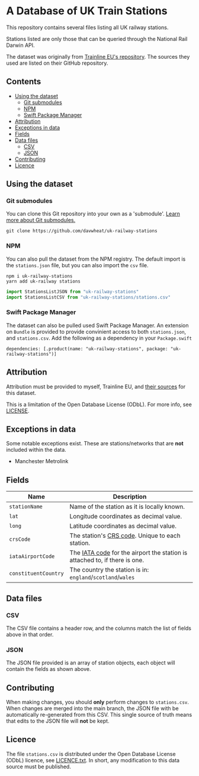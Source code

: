 # A Database of UK Train Stations <!-- omit in toc -->

This repository contains several files listing all UK railway stations.

Stations listed are only those that can be queried through the National Rail Darwin API.

The dataset was originally from [Trainline EU's repository](https://github.com/trainline-eu/stations). The sources they used are listed on their GitHub repository.

## Contents <!-- omit in toc -->

- [Using the dataset](#using-the-dataset)
  - [Git submodules](#git-submodules)
  - [NPM](#npm)
  - [Swift Package Manager](#swift-package-manager)
- [Attribution](#attribution)
- [Exceptions in data](#exceptions-in-data)
- [Fields](#fields)
- [Data files](#data-files)
  - [CSV](#csv)
  - [JSON](#json)
- [Contributing](#contributing)
- [Licence](#licence)

## Using the dataset

### Git submodules

You can clone this Git repository into your own as a 'submodule'. [Learn more about Git submodules.](https://medium.com/@porteneuve/mastering-git-submodules-34c65e940407)

```properties
git clone https://github.com/davwheat/uk-railway-stations
```

### NPM

You can also pull the dataset from the NPM registry. The default import is the `stations.json` file, but you can also import the `csv` file.

```
npm i uk-railway-stations
yarn add uk-railway stations
```

```js
import StationsListJSON from "uk-railway-stations"
import StationsListCSV from "uk-railway-stations/stations.csv"
```

### Swift Package Manager

The dataset can also be pulled used Swift Package Manager. An extension on `Bundle` is provided to provide convinient access to both `stations.json`, and `stations.csv`. Add the following as a dependency in your `Package.swift`

```
dependencies: [.product(name: "uk-railway-stations", package: "uk-railway-stations")]
```

## Attribution

Attribution must be provided to myself, Trainline EU, and [their sources](https://github.com/trainline-eu/stations#licence) for this dataset.

This is a limitation of the Open Database License (ODbL). For more info, see [LICENSE](LICENSE).

## Exceptions in data

Some notable exceptions exist. These are stations/networks that are **not** included within the data.

- Manchester Metrolink

## Fields

| Name                 | Description                                                                                                                   |
| -------------------- | ----------------------------------------------------------------------------------------------------------------------------- |
| `stationName`        | Name of the station as it is locally known.                                                                                   |
| `lat`                | Longitude coordinates as decimal value.                                                                                       |
| `long`               | Latitude coordinates as decimal value.                                                                                        |
| `crsCode`            | The station's [CRS code](https://www.nationalrail.co.uk/stations_destinations/48541.aspx). Unique to each station.            |
| `iataAirportCode`    | The [IATA code](https://en.wikipedia.org/wiki/IATA_airport_code) for the airport the station is attached to, if there is one. |
| `constituentCountry` | The country the station is in: `england`/`scotland`/`wales`                                                                   |

## Data files

### CSV

The CSV file contains a header row, and the columns match the list of fields above in that order.

### JSON

The JSON file provided is an array of station objects, each object will contain the fields as shown above.

## Contributing

When making changes, you should **only** perform changes to `stations.csv`. When changes are merged into the main branch, the JSON file with be automatically re-generated from this CSV. This single source of truth means that edits to the JSON file will **not** be kept.

## Licence

The file `stations.csv` is distributed under the Open Database License (ODbL) licence, see [LICENCE.txt](https://github.com/davwheat/uk-railway-stations/blob/master/LICENCE). In short, any modification to this data source must be published.
